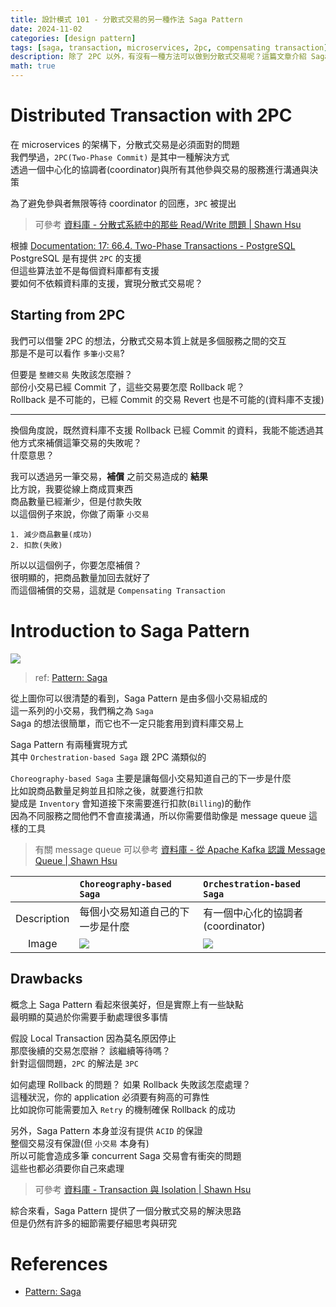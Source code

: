 ```yaml
---
title: 設計模式 101 - 分散式交易的另一種作法 Saga Pattern
date: 2024-11-02
categories: [design pattern]
tags: [saga, transaction, microservices, 2pc, compensating transaction]
description: 除了 2PC 以外，有沒有一種方法可以做到分散式交易呢？這篇文章介紹 Saga Pattern，一種分散式交易的解決方案
math: true
---
```


# Distributed Transaction with 2PC
在 microservices 的架構下，分散式交易是必須面對的問題\
我們學過，`2PC(Two-Phase Commit)` 是其中一種解決方式\
透過一個中心化的協調者(coordinator)與所有其他參與交易的服務進行溝通與決策

為了避免參與者無限等待 coordinator 的回應，`3PC` 被提出

> 可參考 [資料庫 - 分散式系統中的那些 Read/Write 問題 \| Shawn Hsu](../../database/database-distributed-issue/#two-phase-commit2pc)

根據 [Documentation: 17: 66.4. Two-Phase Transactions - PostgreSQL](https://www.postgresql.org/docs/current/two-phase.html) PostgreSQL 是有提供 `2PC` 的支援\
但這些算法並不是每個資料庫都有支援\
要如何不依賴資料庫的支援，實現分散式交易呢？

## Starting from 2PC
我們可以借鑒 2PC 的想法，分散式交易本質上就是多個服務之間的交互\
那是不是可以看作 `多筆小交易`?

但要是 `整體交易` 失敗該怎麼辦？\
部份小交易已經 Commit 了，這些交易要怎麼 Rollback 呢？\
Rollback 是不可能的，已經 Commit 的交易 Revert 也是不可能的(資料庫不支援)

<hr>

換個角度說，既然資料庫不支援 Rollback 已經 Commit 的資料，我能不能透過其他方式來補償這筆交易的失敗呢？\
什麼意思？

我可以透過另一筆交易，**補償** 之前交易造成的 **結果**\
比方說，我要從線上商成買東西\
商品數量已經漸少，但是付款失敗\
以這個例子來說，你做了兩筆 `小交易`

```
1. 減少商品數量(成功)
2. 扣款(失敗)
```

所以以這個例子，你要怎麼補償？\
很明顯的，把商品數量加回去就好了\
而這個補償的交易，這就是 `Compensating Transaction`

# Introduction to Saga Pattern
![](https://microservices.io/i/sagas/From_2PC_To_Saga.png)
> ref: [Pattern: Saga](https://microservices.io/patterns/data/saga.html)

從上圖你可以很清楚的看到，Saga Pattern 是由多個小交易組成的\
這一系列的小交易，我們稱之為 `Saga`\
Saga 的想法很簡單，而它也不一定只能套用到資料庫交易上

Saga Pattern 有兩種實現方式\
其中 `Orchestration-based Saga` 跟 2PC 滿類似的

`Choreography-based Saga` 主要是讓每個小交易知道自己的下一步是什麼\
比如說商品數量足夠並且扣除之後，就要進行扣款\
變成是 `Inventory` 會知道接下來需要進行扣款(`Billing`)的動作\
因為不同服務之間他們不會直接溝通，所以你需要借助像是 message queue 這樣的工具

> 有關 message queue 可以參考 [資料庫 - 從 Apache Kafka 認識 Message Queue \| Shawn Hsu](../../database/database-message-queue/)

||`Choreography-based Saga`|`Orchestration-based Saga`|
|:--:|:--|:--|
|Description|每個小交易知道自己的下一步是什麼|有一個中心化的協調者(coordinator)|
|Image|![](https://microservices.io/i/sagas/Create_Order_Saga.png)|![](https://microservices.io/i/sagas/Create_Order_Saga_Orchestration.png)|

## Drawbacks
概念上 Saga Pattern 看起來很美好，但是實際上有一些缺點\
最明顯的莫過於你需要手動處理很多事情

假設 Local Transaction 因為莫名原因停止\
那麼後續的交易怎麼辦？ 該繼續等待嗎？\
針對這個問題，`2PC` 的解法是 `3PC`

如何處理 Rollback 的問題？ 如果 Rollback 失敗該怎麼處理？\
這種狀況，你的 application 必須要有夠高的可靠性\
比如說你可能需要加入 `Retry` 的機制確保 Rollback 的成功

另外，Saga Pattern 本身並沒有提供 `ACID` 的保證\
整個交易沒有保證(但 `小交易` 本身有)\
所以可能會造成多筆 concurrent Saga 交易會有衝突的問題\
這些也都必須要你自己來處理

> 可參考 [資料庫 - Transaction 與 Isolation \| Shawn Hsu](../../database/database-transaction/)

綜合來看，Saga Pattern 提供了一個分散式交易的解決思路\
但是仍然有許多的細節需要仔細思考與研究

# References
+ [Pattern: Saga](https://microservices.io/patterns/data/saga.html)
